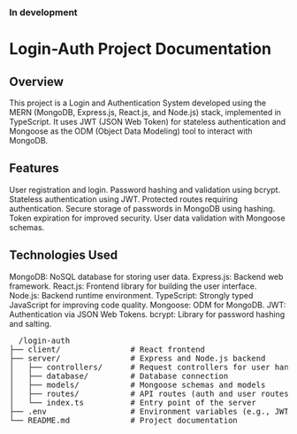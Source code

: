 ### In development
# Login-Auth Project Documentation
## Overview
This project is a Login and Authentication System developed using the MERN (MongoDB, Express.js, React.js, and Node.js) stack, implemented in TypeScript. It uses JWT (JSON Web Token) for stateless authentication and Mongoose as the ODM (Object Data Modeling) tool to interact with MongoDB.

## Features
User registration and login.
Password hashing and validation using bcrypt.
Stateless authentication using JWT.
Protected routes requiring authentication.
Secure storage of passwords in MongoDB using hashing.
Token expiration for improved security.
User data validation with Mongoose schemas.

## Technologies Used
MongoDB: NoSQL database for storing user data.
Express.js: Backend web framework.
React.js: Frontend library for building the user interface.
Node.js: Backend runtime environment.
TypeScript: Strongly typed JavaScript for improving code quality.
Mongoose: ODM for MongoDB.
JWT: Authentication via JSON Web Tokens.
bcrypt: Library for password hashing and salting.

<pre>
  /login-auth
├── client/               # React frontend
├── server/               # Express and Node.js backend
│   ├── controllers/      # Request controllers for user handling
│   ├── database/         # Database connection
│   ├── models/           # Mongoose schemas and models
│   ├── routes/           # API routes (auth and user routes)
│   └── index.ts          # Entry point of the server
├── .env                  # Environment variables (e.g., JWT_SECRET, DB_URI)
└── README.md             # Project documentation

</pre>
